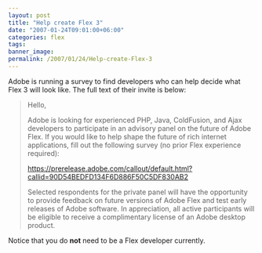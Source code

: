 ```yaml
---
layout: post
title: "Help create Flex 3"
date: "2007-01-24T09:01:00+06:00"
categories: flex 
tags: 
banner_image: 
permalink: /2007/01/24/Help-create-Flex-3
---
```


Adobe is running a survey to find developers who can help decide what Flex 3 will look like. The full text of their invite is below:

<blockquote>
Hello,

Adobe is looking for experienced PHP, Java, ColdFusion, and Ajax developers to participate in an advisory panel on the future of Adobe Flex. If you would like to help shape the future of rich internet applications, fill out the following survey (no prior Flex experience required):

https://prerelease.adobe.com/callout/default.html?callid=90D54BEDFD134F6D886F50C5DF830AB2

Selected respondents for the private panel will have the opportunity to provide feedback on future versions of Adobe Flex and test early releases of Adobe software. In appreciation, all active participants will be eligible to receive a complimentary license of an Adobe desktop product.
</blockquote>

Notice that you do <b>not</b> need to be a Flex developer currently.